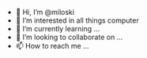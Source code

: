 - 👋 Hi, I’m @miloski
- 👀 I’m interested in all things computer
- 🌱 I’m currently learning ...
- 💞️ I’m looking to collaborate on ...
- 📫 How to reach me ...

<!---
miloski/miloski is a ✨ special ✨ repository because its `README.md` (this file) appears on your GitHub profile.
You can click the Preview link to take a look at your changes.
--->
